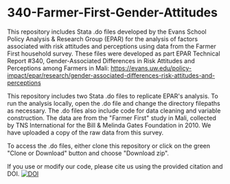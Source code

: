# 340-Farmer-First-Gender-Attitudes

This repository includes Stata .do files developed by the Evans School Policy Analysis & Research Group (EPAR) for the analysis of factors associated with risk attitudes and perceptions using data from the Farmer First household survey. These files were developed as part EPAR Technical Report #340, Gender-Associated Differences in Risk Attitudes and Perceptions among Farmers in Mali: https://evans.uw.edu/policy-impact/epar/research/gender-associated-differences-risk-attitudes-and-perceptions 

This repository includes two Stata .do files to replicate EPAR's analysis. To run the analysis locally, open the .do file and change the directory filepaths as necessary. The .do files also include code for data cleaning and variable construction. The data are from the "Farmer First" study in Mali, collected by TNS International for the Bill & Melinda Gates Foundation in 2010. We have uploaded a copy of the raw data from this survey.

To access the .do files, either clone this repository or click on the green "Clone or Download" button and choose "Download zip".

If you use or modify our code, please cite us using the provided citation and DOI. [![DOI](https://zenodo.org/badge/108026448.svg)](https://zenodo.org/badge/latestdoi/108026448)
